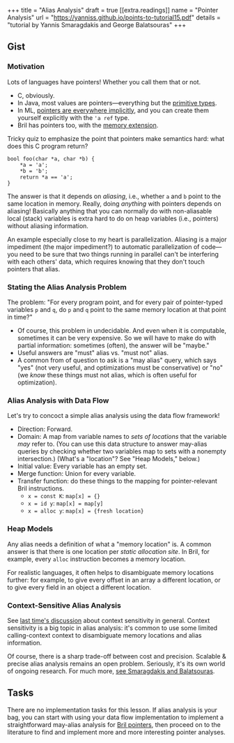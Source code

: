 +++
title = "Alias Analysis"
draft = true
[[extra.readings]]
name = "Pointer Analysis"
url = "https://yanniss.github.io/points-to-tutorial15.pdf"
details = "tutorial by Yannis Smaragdakis and George Balatsouras"
+++
## Gist

### Motivation

Lots of languages have pointers! Whether you call them that or not.

* C, obviously.
* In Java, most values are pointers—everything but the [primitive types][javaprim].
* In ML, [pointers are everywhere implicitly][ocamlptr], and you can create them yourself explicitly with the `'a ref` type.
* Bril has pointers too, with the [memory extension][mem].

Tricky quiz to emphasize the point that pointers make semantics hard: what does this C program return?

    bool foo(char *a, char *b) {
        *a = 'a';
        *b = 'b';
        return *a == 'a';
    }

The answer is that it depends on *aliasing*, i.e., whether `a` and `b` point to the same location in memory.
Really, doing *anything* with pointers depends on aliasing!
Basically anything that you can normally do with non-aliasable local (stack) variables is extra hard to do on heap variables (i.e., pointers) without aliasing information.

An example especially close to my heart is parallelization.
Aliasing is a major impediment (the major impediment?) to automatic parallelization of code—you need to be sure that two things running in parallel can't be interfering with each others' data, which requires knowing that they don't touch pointers that alias.

### Stating the Alias Analysis Problem

The problem: "For every program point, and for every pair of pointer-typed variables `p` and `q`, do `p` and `q` point to the same memory location at that point in time?"

* Of course, this problem in undecidable. And even when it is computable, sometimes it can be very expensive. So we will have to make do with partial information: sometimes (often), the answer will be "maybe."
* Useful answers are "must" alias vs. "must not" alias.
* A common from of question to ask is a "may alias" query, which says "yes" (not very useful, and optimizations must be conservative) or "no" (we *know* these things must not alias, which is often useful for optimization).

### Alias Analysis with Data Flow

Let's try to concoct a simple alias analysis using the data flow framework!

* Direction: Forward.
* Domain: A map from variable names to *sets of locations* that the variable *may* refer to. (You can use this data structure to answer may-alias queries by checking whether two variables map to sets with a nonempty intersection.) (What's a "location"? See "Heap Models," below.)
* Initial value: Every variable has an empty set.
* Merge function: Union for every variable.
* Transfer function: do these things to the mapping for pointer-relevant Bril instructions.
    * `x = const K`: `map[x] = {}`
    * `x = id y`: `map[x] = map[y]`
    * `x = alloc y`: `map[x] = {fresh location}`

### Heap Models

Any alias needs a definition of what a "memory location" is.
A common answer is that there is one location per *static allocation site*.
In Bril, for example, every `alloc` instruction becomes a memory location.

For realistic languages, it often helps to disambiguate memory locations further:
for example, to give every offset in an array a different location,
or to give every field in an object a different location.

### Context-Sensitive Alias Analysis

See [last time's discussion][l8] about context sensitivity in general.
Context sensitivity is a big topic in alias analysis: it's common to use some limited calling-context context to disambiguate memory locations and alias information.

Of course, there is a sharp trade-off between cost and precision.
Scalable & precise alias analysis remains an open problem.
Seriously, it's its own world of ongoing research.
For much more, [see Smaragdakis and Balatsouras][patut].

## Tasks

There are no implementation tasks for this lesson.
If alias analysis is your bag, you can start with using your data flow implementation to implement a straightforward may-alias analysis for [Bril pointers][mem], then proceed on to the literature to find and implement more and more interesting pointer analyses.

[mem]: https://capra.cs.cornell.edu/bril/lang/memory.html
[patut]: https://yanniss.github.io/points-to-tutorial15.pdf
[ocamlptr]: https://ocaml.org/learn/tutorials/pointers.html
[javaprim]: https://docs.oracle.com/javase/tutorial/java/nutsandbolts/datatypes.html
[l8]: @/lesson/8.md
